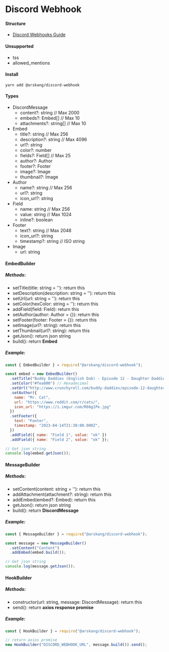 # Discord Webhook

#### Structure
- [Discord Webhooks Guide](https://birdie0.github.io/discord-webhooks-guide/discord_webhook.html)

#### Unsupported
- tss
- allowed_mentions

#### Install
```
yarn add @arskang/discord-webhook
```

#### Types

- DiscordMessage
  - content?: string // Max 2000
  - embeds?: Embed[] // Max 10
  - attachments?: string[] // Max 10 
- Embed
  - title?: string // Max 256
  - description?: string // Max 4096
  - url?: string
  - color?: number
  - fields?: Field[] // Max 25
  - author?: Author
  - footer?: Footer
  - image?: Image
  - thumbnail?: Image
- Author
  - name?: string // Max 256
  - url?: string
  - icon_url?: string
- Field
  - name: string // Max 256
  - value: string // Max 1024
  - inline?: boolean
- Footer
  - text?: string // Max 2048
  - icon_url?: string
  - timestamp?: string // ISO string
- Image
  - url: string

#### EmbedBuilder

##### Methods:

- setTitle(title: string = ''): return this
- setDescription(description: string = ''): return this
- setUrl(url: string = ''): return this
- setColor(hexColor: string = ''): return this
- addField(field: Field): return this
- setAuthor(author: Author = {}): return this
- setFooter(footer: Footer = {}): return this
- setImage(url?: string): return this
- setThumbnail(url?: string): return this
- getJson(): return json string
- build(): return **Embed**

##### Example:

```js
const { EmbedBuilder } = require("@arskang/discord-webhook");

const embed = new EmbedBuilder()
  .setTitle("Buddy Daddies (English Dub) - Episode 12 - Daughter Daddies")
  .setColor("#fea800") // Hexadecimal
  .setUrl("http://www.crunchyroll.com/buddy-daddies/episode-12-daughter-daddies-896284")
  .setAuthor({
    name: "Mr. Cat",
    url: "https://www.reddit.com/r/cats/",
    icon_url: "https://i.imgur.com/R66g1Pe.jpg"
  })
  .setFooter({
    text: "Footer",
    timestamp: "2023-04-14T21:30:00.000Z",
  })
  .addField({ name: "Field 1", value: "ok" })
  .addField({ name: "Field 2", value: "ok" });

// Get json string
console.log(embed.getJson());
```

#### MessageBuilder

##### Methods:

- setContent(content: string = ''): return this
- addAttachment(attachment?: string): return this
- addEmbed(embed?: Embed): return this
- getJson(): return json string
- build(): return **DiscordMessage**

##### Example:

```js
const { MessageBuilder } = require("@arskang/discord-webhook");

const message = new MessageBuilder()
  .setContent("Content")
  .addEmbed(embed.build());

// Get json string
console.log(message.getJson());
```

#### HookBuilder

##### Methods:

- constructor(url: string, message: DiscordMessage): return this
- send(): return **axios response promise**

##### Example:

```js
const { HookBuilder } = require("@arskang/discord-webhook");

// return axios promise
new HookBuilder("DISCORD_WEBHOOK_URL", message.build()).send();
```
